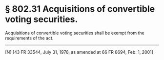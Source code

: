 # § 802.31   Acquisitions of convertible voting securities.

Acquisitions of convertible voting securities shall be exempt from the requirements of the act.



---

[N] [43 FR 33544, July 31, 1978, as amended at 66 FR 8694, Feb. 1, 2001]




